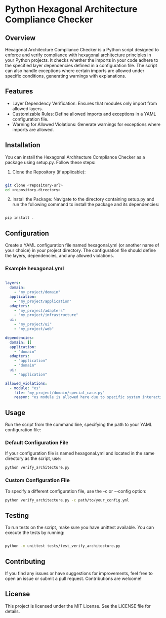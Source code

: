 # Python Hexagonal Architecture Compliance Checker
## Overview

Hexagonal Architecture Compliance Checker is a Python script designed to enforce and verify compliance with hexagonal architecture principles in your Python projects. It checks whether the imports in your code adhere to the specified layer dependencies defined in a configuration file. The script can also handle exceptions where certain imports are allowed under specific conditions, generating warnings with explanations.

## Features

- Layer Dependency Verification: Ensures that modules only import from allowed layers.
- Customizable Rules: Define allowed imports and exceptions in a YAML configuration file.
- Warning for Allowed Violations: Generate warnings for exceptions where imports are allowed.

## Installation

You can install the Hexagonal Architecture Compliance Checker as a package using setup.py. Follow these steps:

1. Clone the Repository (if applicable):

``` bash

git clone <repository-url>
cd <repository-directory>
```

2. Install the Package:
Navigate to the directory containing setup.py and run the following command to install the package and its dependencies:

```bash

pip install .
```

## Configuration

Create a YAML configuration file named hexagonal.yml (or another name of your choice) in your project directory. The configuration file should define the layers, dependencies, and any allowed violations.
### Example hexagonal.yml

```yaml

layers:
  domain:
    - "my_project/domain"
  application:
    - "my_project/application"
  adapters:
    - "my_project/adapters"
    - "my_project/infrastructure"
  ui:
    - "my_project/ui"
    - "my_project/web"

dependencies:
  domain: []
  application:
    - "domain"
  adapters:
    - "application"
    - "domain"
  ui:
    - "application"

allowed_violations:
  - module: "os"
    file: "my_project/domain/special_case.py"
    reason: "os module is allowed here due to specific system interactions."
```

## Usage

Run the script from the command line, specifying the path to your YAML configuration file:

### Default Configuration File

If your configuration file is named hexagonal.yml and located in the same directory as the script, use:

```bash
python verify_architecture.py
```

### Custom Configuration File

To specify a different configuration file, use the -c or --config option:

```bash
python verify_architecture.py -c path/to/your_config.yml
```
## Testing

To run tests on the script, make sure you have unittest available. You can execute the tests by running:

``` bash

python -m unittest tests/test_verify_architecture.py
```

## Contributing

If you find any issues or have suggestions for improvements, feel free to open an issue or submit a pull request. Contributions are welcome!

## License

This project is licensed under the MIT License. See the LICENSE file for details.